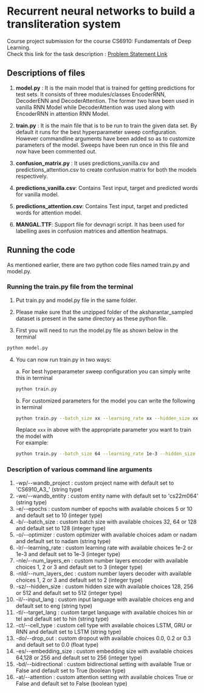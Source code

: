 # Recurrent neural networks to build a transliteration system
Course project submission for the course CS6910: Fundamentals of Deep Learning.  
Check this link for the task description : [Problem Statement Link](https://wandb.ai/cs6910_2023/A3/reports/Assignment-3--Vmlldzo0MDU2MzQx)

## Descriptions of files

1. **model.py** : It is the main model that is trained for getting predictions for test sets. It consists of three modules/classes EncoderRNN, DecoderENN and DecoderAttention. The former two have been used in vanilla RNN Model while DecoderAttention was used along with EncoderRNN in attention RNN Model.

2. **train.py** : It is the main file that is to be run to train the given data set. By default it runs for the best hyperparameter sweep configuration. However commandline arguments have been added so as to customize parameters of the model. Sweeps have been run once in this file and now have been commented out.

3. **confusion_matrix.py** : It uses predictions_vanilla.csv and predictions_attention.csv to create confusion matrix for both the models respectively.

4. **predictions_vanilla.csv**: Contains Test input, target and predicted words for vanilla model.

5. **predictions_attention.csv**: Contains Test input, target and predicted words for attention model.

6. **MANGAL.TTF**: Support file for devnagri script. It has been used for labelling axes in confusion matrices and attention heatmaps.

## Running the code

As mentioned earlier, there are two python code files named train.py and model.py.<br>

### Running the train.py file from the terminal

1. Put train.py and model.py file in the same folder.<br>

2. Please make sure that the unzipped folder of the aksharantar_sampled dataset is present in the same directory as these python file.<br>

3. First you will need to run the model.py file as shown below in the terminal<br>
```sh
python model.py
```
4. You can now run train.py in two ways:<br>

   a. For best hyperparameter sweep configuration you can simply write this in terminal 
    ```sh
    python train.py
    ```
    
   b. For customized parameters for the model you can write the following in terminal
    ```sh
    python train.py --batch_size xx --learning_rate xx --hidden_size xx --embedding_size xx --bidirectional xx --attention xx
    ```
    Replace `xxx` in above with the appropriate parameter you want to train the model with<br>
      For example: 

      ```sh
      python train.py --batch_size 64 --learning_rate 1e-3 --hidden_size 256 --embedding_size 256 --bidirectional True --attention False
      ```

### Description of various command line arguments

1.  -wp/--wandb_project   : custom project name with default set to 'CS6910_A3_' (string type)
2.  -we/--wandb_entity    : custom entity name with default set to 'cs22m064' (string type)
3.  -e/--epochs           : custom number of epochs with available choices 5 or 10 and default set to 10 (integer type)
4.  -b/--batch_size       : custom batch size with available choices 32, 64 or 128 and default set to 128 (integer type)
5.  -o/--optimizer        : custom optimizer with available choices adam or nadam and default set to nadam (string type)
6.  -lr/--learning_rate   : custom learning rate with available choices 1e-2 or 1e-3 and default set to 1e-3 (integer type)
7.  -nle/--num_layers_en  : custom number layers encoder with available choices 1, 2 or 3 and default set to 3 (integer type)
8.  -nld/--num_layers_dec : custom number layers decoder with available choices 1, 2 or 3 and default set to 2 (integer type)
9.  -sz/--hidden_size     : custom hidden size with available choices 128, 256 or 512 and default set to 512 (integer type)
10. -il/--input_lang      : custom input language with available choices eng and default set to eng (string type)
11. -tl/--target_lang     : custom target language with available choices hin or tel and default set to hin (string type)
12. -ct/--cell_type       : custom cell type with available choices LSTM, GRU or RNN and default set to LSTM (string type)
13. -do/--drop_out        : custom dropout with available choices 0.0, 0.2 or 0.3 and default set to 0.0 (float type)
14. -es/--embedding_size  : custom embedding size with available choices 64,128 or 256 and default set to 256 (integer type)
15. -bd/--bidirectional   : custom bidirectional setting with available True or False and default set to True (boolean type)
16. -at/--attention       : custom attention setting with available choices True or False and default set to False (boolean type)

